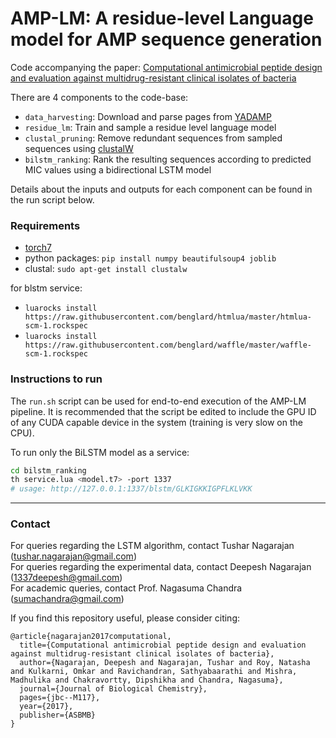 # AMP-LM: A residue-level Language model for AMP sequence generation

Code accompanying the paper: [Computational antimicrobial peptide design and evaluation against multidrug-resistant clinical isolates of
bacteria](http://www.jbc.org/content/early/2017/12/19/jbc.M117.805499)


There are 4 components to the code-base:
- `data_harvesting`: Download and parse pages from [YADAMP](http://yadamp.unisa.it/)
- `residue_lm`: Train and sample a residue level language model
- `clustal_pruning`: Remove redundant sequences from sampled sequences using [clustalW](http://www.genome.jp/tools/clustalw/)
- `bilstm_ranking`: Rank the resulting sequences according to predicted MIC values using a bidirectional LSTM model

Details about the inputs and outputs for each component can be found in the run script below.

### Requirements

- [torch7](http://torch.ch/docs/getting-started.html)
- python packages: `pip install numpy beautifulsoup4 joblib`
- clustal: `sudo apt-get install clustalw`


for blstm service:  
- `luarocks install https://raw.githubusercontent.com/benglard/htmlua/master/htmlua-scm-1.rockspec`
- `luarocks install https://raw.githubusercontent.com/benglard/waffle/master/waffle-scm-1.rockspec`


### Instructions to run
The ```run.sh``` script can be used for end-to-end execution of the AMP-LM pipeline. It is recommended that the script be edited to include the GPU ID of any CUDA capable device in the system (training is very slow on the CPU).

To run only the BiLSTM model as a service:
```sh
cd bilstm_ranking
th service.lua <model.t7> -port 1337
# usage: http://127.0.0.1:1337/blstm/GLKIGKKIGPFLKLVKK
```


---

### Contact

For queries regarding the LSTM algorithm, contact Tushar Nagarajan (<tushar.nagarajan@gmail.com>)  
For queries regarding the experimental data, contact Deepesh Nagarajan (<1337deepesh@gmail.com>)  
For academic queries, contact Prof. Nagasuma Chandra (<sumachandra@gmail.com>)  


If you find this repository useful, please consider citing:
```
@article{nagarajan2017computational,
  title={Computational antimicrobial peptide design and evaluation against multidrug-resistant clinical isolates of bacteria},
  author={Nagarajan, Deepesh and Nagarajan, Tushar and Roy, Natasha and Kulkarni, Omkar and Ravichandran, Sathyabaarathi and Mishra, Madhulika and Chakravortty, Dipshikha and Chandra, Nagasuma},
  journal={Journal of Biological Chemistry},
  pages={jbc--M117},
  year={2017},
  publisher={ASBMB}
}
```
